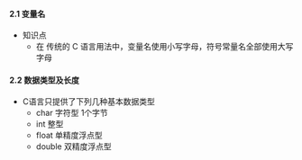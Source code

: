 #### 2.1 变量名
+ 知识点
	+ 在 传统的 C 语言用法中，变量名使用小写字母，符号常量名全部使用大写字母
#### 2.2 数据类型及长度
+ C语言只提供了下列几种基本数据类型
	+ char 字符型 1个字节
	+ int 整型
	+ float 单精度浮点型
	+ double 双精度浮点型